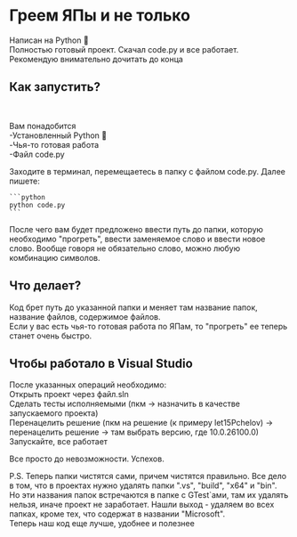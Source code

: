 <h1>Греем ЯПы и не только</h1>
Написан на Python 🐍<br>
Полностью готовый проект. Скачал code.py и все работает. <br>
Рекомендую внимательно дочитать до конца



<h2>Как запустить?</h2><br>

Вам понадобится <br>
-Установленный Python 🐍<br>
-Чья-то готовая работа<br>
-Файл code.py

<p>Заходите в терминал, перемещаетесь в папку с файлом code.py. Далее пишете:</p>

    ```python
    python code.py
    ```
<p>После чего вам будет предложено ввести путь до папки, которую необходимо "прогреть", ввести заменяемое слово и ввести новое слово. Вообще говоря не обязательно слово, можно любую комбинацию символов.</p>
<h2>Что делает?</h2>
Код брет путь до указанной папки и меняет там название папок, название файлов, содержимое файлов.<br>
Если у вас есть чья-то готовая работа по ЯПам, то "прогреть" ее теперь станет очень быстро. 


<h2>Чтобы работало в Visual Studio</h2>
После указанных операций необходимо: <br>
Открыть проект через файл.sln <br>
Сделать тесты исполняемыми (пкм -> назначить в качестве запускаемого проекта)<br>
Перенацелить решение (пкм на решение (к примеру let15Pchelov) -> перенацелить решение -> там выбрать версию, где 10.0.26100.0)<br>
Запускайте, все работает

Все просто до невозможности. Успехов.

P.S. Теперь папки чистятся сами, причем чистятся правильно. Все дело в том, что в проектах нужно удалять папки ".vs", "build", "x64" и "bin". Но эти названия папок встречаются в папке с GTest`ами, там их удалять нельзя, иначе проект не заработает. Нашли выход - удаляем во всех папках, кроме тех, что содержат в названии "Microsoft". <br>
Теперь наш код еще лучше, удобнее и полезнее
